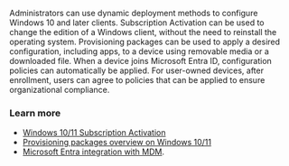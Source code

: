 
Administrators can use dynamic deployment methods to configure Windows 10 and later clients. Subscription Activation can be used to change the edition of a Windows client, without the need to reinstall the operating system. Provisioning packages can be used to apply a desired configuration, including apps, to a device using removable media or a downloaded file. When a device joins Microsoft Entra ID, configuration policies can automatically be applied. For user-owned devices, after enrollment, users can agree to policies that can be applied to ensure organizational compliance.

### Learn more

 -  [Windows 10/11 Subscription Activation](/windows/deployment/windows-10-subscription-activation)
 -  [Provisioning packages overview on Windows 10/11](/windows/configuration/provisioning-packages/provisioning-packages)
 -  [Microsoft Entra integration with MDM](/windows/client-management/mdm/azure-active-directory-integration-with-mdm).
